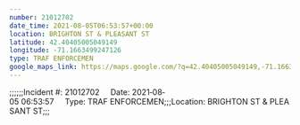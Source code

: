 ```yaml
---
number: 21012702
date_time: 2021-08-05T06:53:57+00:00
location: BRIGHTON ST & PLEASANT ST
latitude: 42.40405005049149
longitude: -71.1663499247126
type: TRAF ENFORCEMEN
google_maps_link: https://maps.google.com/?q=42.40405005049149,-71.1663499247126
---
```


;;;;;;Incident #: 21012702     Date: 2021‐08‐05 06:53:57     Type: TRAF ENFORCEMEN;;;Location: BRIGHTON ST & PLEASANT ST;;;
